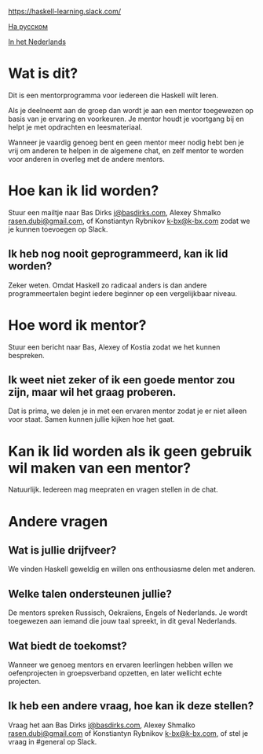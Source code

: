 https://haskell-learning.slack.com/

[На русском](https://github.com/haskell-learning-group/haskell-learning-group/blob/master/README.ru.md)

[In het Nederlands](https://github.com/haskell-learning-group/haskell-learning-group/blob/master/README.nl.md)

# Wat is dit?
Dit is een mentorprogramma voor iedereen die Haskell wilt leren.

Als je deelneemt aan de groep dan wordt je aan een mentor toegewezen op basis van je ervaring en voorkeuren. Je mentor houdt je voortgang bij en helpt je met opdrachten en leesmateriaal.

Wanneer je vaardig genoeg bent en geen mentor meer nodig hebt ben je vrij om anderen te helpen in de algemene chat, en zelf mentor te worden voor anderen in overleg met de andere mentors.

# Hoe kan ik lid worden?
Stuur een mailtje naar Bas Dirks <i@basdirks.com>, Alexey Shmalko <rasen.dubi@gmail.com>, of Konstiantyn Rybnikov <k-bx@k-bx.com> zodat we je kunnen toevoegen op Slack.

## Ik heb nog nooit geprogrammeerd, kan ik lid worden?
Zeker weten. Omdat Haskell zo radicaal anders is dan andere programmeertalen begint iedere beginner op een vergelijkbaar niveau.

# Hoe word ik mentor?
Stuur een bericht naar Bas, Alexey of Kostia zodat we het kunnen bespreken.

## Ik weet niet zeker of ik een goede mentor zou zijn, maar wil het graag proberen.
Dat is prima, we delen je in met een ervaren mentor zodat je er niet alleen voor staat. Samen kunnen jullie kijken hoe het gaat.

# Kan ik lid worden als ik geen gebruik wil maken van een mentor?
Natuurlijk. Iedereen mag meepraten en vragen stellen in de chat.

# Andere vragen

## Wat is jullie drijfveer?

We vinden Haskell geweldig en willen ons enthousiasme delen met anderen.

## Welke talen ondersteunen jullie?
De mentors spreken Russisch, Oekraïens, Engels of Nederlands. Je wordt toegewezen aan iemand die jouw taal spreekt, in dit geval Nederlands.

## Wat biedt de toekomst?
Wanneer we genoeg mentors en ervaren leerlingen hebben willen we oefenprojecten in groepsverband opzetten, en later wellicht echte projecten.

## Ik heb een andere vraag, hoe kan ik deze stellen?
Vraag het aan Bas Dirks <i@basdirks.com>, Alexey Shmalko <rasen.dubi@gmail.com> of Konstiantyn Rybnikov <k-bx@k-bx.com>, of stel je vraag in #general op Slack.
